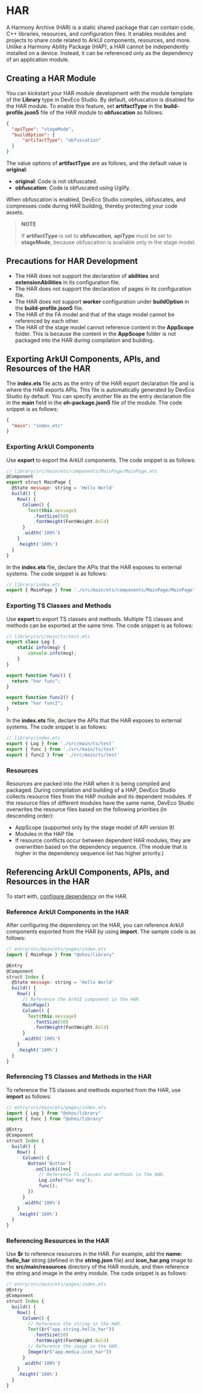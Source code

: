 # HAR
A Harmony Archive (HAR) is a static shared package that can contain code, C++ libraries, resources, and configuration files. It enables modules and projects to share code related to ArkUI components, resources, and more. Unlike a Harmony Ability Package (HAP), a HAR cannot be independently installed on a device. Instead, it can be referenced only as the dependency of an application module.

## Creating a HAR Module
You can kickstart your HAR module development with the module template of the **Library** type in DevEco Studio. By default, obfuscation is disabled for the HAR module. To enable this feature, set **artifactType** in the **build-profile.json5** file of the HAR module to **obfuscation** as follows:

```json
{
  "apiType": "stageMode",
  "buildOption": {
      "artifactType": "obfuscation"
  }
}
```
The value options of **artifactType** are as follows, and the default value is **original**:
- **original**: Code is not obfuscated.
- **obfuscation**: Code is obfuscated using Uglify.

When obfuscation is enabled, DevEco Studio compiles, obfuscates, and compresses code during HAR building, thereby protecting your code assets.

> **NOTE**
>
> If **artifactType** is set to **obfuscation**, **apiType** must be set to **stageMode**, because obfuscation is available only in the stage model.

## Precautions for HAR Development
- The HAR does not support the declaration of **abilities** and **extensionAbilities** in its configuration file.
- The HAR does not support the declaration of pages in its configuration file.
- The HAR does not support **worker** configuration under **buildOption** in the **build-profile.json5** file.
- The HAR of the FA model and that of the stage model cannot be referenced by each other.
- The HAR of the stage model cannot reference content in the **AppScope** folder. This is because the content in the **AppScope** folder is not packaged into the HAR during compilation and building.

## Exporting ArkUI Components, APIs, and Resources of the HAR
The **index.ets** file acts as the entry of the HAR export declaration file and is where the HAR exports APIs. This file is automatically generated by DevEco Studio by default. You can specify another file as the entry declaration file in the **main** field in the **oh-package.json5** file of the module. The code snippet is as follows:
```json
{
  "main": "index.ets"
}
```
### Exporting ArkUI Components
Use **export** to export the ArkUI components. The code snippet is as follows:
```js
// library/src/main/ets/components/MainPage/MainPage.ets
@Component
export struct MainPage {
  @State message: string = 'Hello World'
  build() {
    Row() {
      Column() {
        Text(this.message)
          .fontSize(50)
          .fontWeight(FontWeight.Bold)
      }
      .width('100%')
    }
    .height('100%')
  }
}
```
In the **index.ets** file, declare the APIs that the HAR exposes to external systems. The code snippet is as follows:
```js
// library/index.ets
export { MainPage } from './src/main/ets/components/MainPage/MainPage'
```
### Exporting TS Classes and Methods
Use **export** to export TS classes and methods. Multiple TS classes and methods can be exported at the same time. The code snippet is as follows:
```js
// library/src/main/ts/test.ets
export class Log {
    static info(msg) {
        console.info(msg);
    }
}

export function func() {
  return "har func";
}

export function func2() {
  return "har func2";
}
```
In the **index.ets** file, declare the APIs that the HAR exposes to external systems. The code snippet is as follows:
```js
// library/index.ets
export { Log } from './src/main/ts/test'
export { func } from './src/main/ts/test'
export { func2 } from './src/main/ts/test'
```
### Resources
Resources are packed into the HAR when it is being compiled and packaged. During compilation and building of a HAP, DevEco Studio collects resource files from the HAP module and its dependent modules. If the resource files of different modules have the same name, DevEco Studio overwrites the resource files based on the following priorities (in descending order):
- AppScope (supported only by the stage model of API version 9)
- Modules in the HAP file
- If resource conflicts occur between dependent HAR modules, they are overwritten based on the dependency sequence. (The module that is higher in the dependency sequence list has higher priority.)

## Referencing ArkUI Components, APIs, and Resources in the HAR
To start with, [configure dependency](https://developer.harmonyos.com/cn/docs/documentation/doc-guides/ohos-development-npm-package-0000001222578434#section89674298391) on the HAR.

### Reference ArkUI Components in the HAR

After configuring the dependency on the HAR, you can reference ArkUI components exported from the HAR by using **import**. The sample code is as follows:
```js
// entry/src/main/ets/pages/index.ets
import { MainPage } from "@ohos/library"

@Entry
@Component
struct Index {
  @State message: string = 'Hello World'
  build() {
    Row() {
      // Reference the ArkUI component in the HAR.
      MainPage()
      Column() {
        Text(this.message)
          .fontSize(50)
          .fontWeight(FontWeight.Bold)
      }
      .width('100%')
    }
    .height('100%')
  }
}
```
### Referencing TS Classes and Methods in the HAR
To reference the TS classes and methods exported from the HAR, use **import** as follows:
```js
// entry/src/main/ets/pages/index.ets
import { Log } from "@ohos/library"
import { func } from "@ohos/library"

@Entry
@Component
struct Index {
  build() {
    Row() {
      Column() {
        Button('Button')
          .onClick(()=>{
            // Reference TS classes and methods in the HAR.
            Log.info("har msg");
            func();
        })
      }
      .width('100%')
    }
    .height('100%')
  }
}
```
### Referencing Resources in the HAR
Use **$r** to reference resources in the HAR. For example, add the **name: hello_har** string (defined in the **string.json** file) and **icon_har.png** image to the **src/main/resources** directory of the HAR module, and then reference the string and image in the entry module. The code snippet is as follows:
```js
// entry/src/main/ets/pages/index.ets
@Entry
@Component
struct Index {
  build() {
    Row() {
      Column() {
        // Reference the string in the HAR.
        Text($r("app.string.hello_har"))
          .fontSize(50)
          .fontWeight(FontWeight.Bold)
        // Reference the image in the HAR.
        Image($r("app.media.icon_har"))
      }
      .width('100%')
    }
    .height('100%')
  }
}
```
